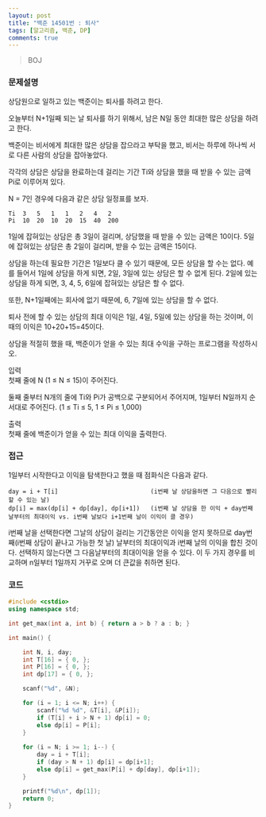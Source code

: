 ```yaml
---
layout: post
title: "백준 14501번 : 퇴사"
tags: [알고리즘, 백준, DP]
comments: true
---
```


> BOJ  

### 문제설명  
상담원으로 일하고 있는 백준이는 퇴사를 하려고 한다.  

오늘부터 N+1일째 되는 날 퇴사를 하기 위해서, 남은 N일 동안 최대한 많은 상담을 하려고 한다.  

백준이는 비서에게 최대한 많은 상담을 잡으라고 부탁을 했고, 비서는 하루에 하나씩 서로 다른 사람의 상담을 잡아놓았다.  

각각의 상담은 상담을 완료하는데 걸리는 기간 Ti와 상담을 했을 때 받을 수 있는 금액 Pi로 이루어져 있다.  

N = 7인 경우에 다음과 같은 상담 일정표를 보자.  
~~~
Ti	3	5	1	1	2	4   2
Pi	10	20	10	20	15	40  200
~~~
1일에 잡혀있는 상담은 총 3일이 걸리며, 상담했을 때 받을 수 있는 금액은 10이다. 5일에 잡혀있는 상담은 총 2일이 걸리며, 받을 수 있는 금액은 15이다.  

상담을 하는데 필요한 기간은 1일보다 클 수 있기 때문에, 모든 상담을 할 수는 없다. 예를 들어서 1일에 상담을 하게 되면, 2일, 3일에 있는 상담은 할 수 없게 된다. 2일에 있는 상담을 하게 되면, 3, 4, 5, 6일에 잡혀있는 상담은 할 수 없다.  

또한, N+1일째에는 회사에 없기 때문에, 6, 7일에 있는 상담을 할 수 없다.  

퇴사 전에 할 수 있는 상담의 최대 이익은 1일, 4일, 5일에 있는 상담을 하는 것이며, 이때의 이익은 10+20+15=45이다.  

상담을 적절히 했을 때, 백준이가 얻을 수 있는 최대 수익을 구하는 프로그램을 작성하시오.  

입력  
첫째 줄에 N (1 ≤ N ≤ 15)이 주어진다.  

둘째 줄부터 N개의 줄에 Ti와 Pi가 공백으로 구분되어서 주어지며, 1일부터 N일까지 순서대로 주어진다. (1 ≤ Ti ≤ 5, 1 ≤ Pi ≤ 1,000)  

출력  
첫째 줄에 백준이가 얻을 수 있는 최대 이익을 출력한다.  

### 접근  
1일부터 시작한다고 이익을 탐색한다고 했을 때 점화식은 다음과 같다.  
~~~
day = i + T[i]                          (i번째 날 상담을하면 그 다음으로 빨리 할 수 있는 날)
dp[i] = max(dp[i] + dp[day], dp[i+1])   (i번째 날 상담을 한 이익 + day번째 날부터의 최대이익 vs. i번째 날보다 i+1번째 날이 이익이 클 경우)
~~~

i번째 날을 선택한다면 그날의 상담이 걸리는 기간동안은 이익을 얻지 못하므로 day번째(i번째 상담이 끝나고 가능한 첫 날) 날부터의 최대이익과 i번째 날의 이익을 합친 것이다. 선택하지 않는다면 그 다음날부터의 최대이익을 얻을 수 있다. 이 두 가지 경우를 비교하며 n일부터 1일까지 거꾸로 오며 더 큰값을 취하면 된다.  

### 코드  
~~~c++
#include <cstdio>
using namespace std;

int get_max(int a, int b) { return a > b ? a : b; }

int main() {

    int N, i, day;
    int T[16] = { 0, };
    int P[16] = { 0, };
    int dp[17] = { 0, };

    scanf("%d", &N);

    for (i = 1; i <= N; i++) {
        scanf("%d %d", &T[i], &P[i]);
        if (T[i] + i > N + 1) dp[i] = 0;
        else dp[i] = P[i];
    }
    
    for (i = N; i >= 1; i--) {
        day = i + T[i];
        if (day > N + 1) dp[i] = dp[i+1];
        else dp[i] = get_max(P[i] + dp[day], dp[i+1]);
    }

    printf("%d\n", dp[1]);
    return 0;
}
~~~